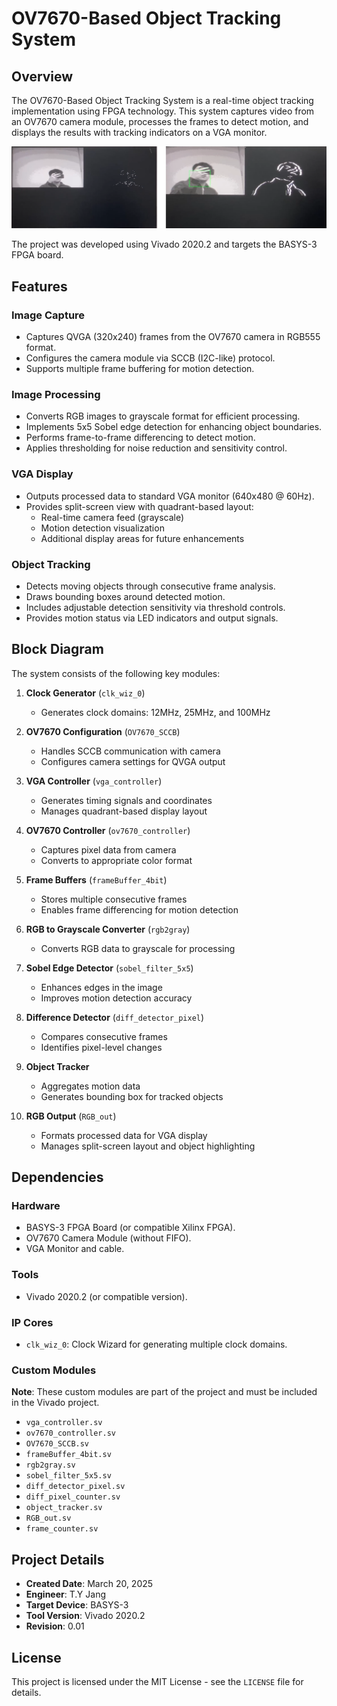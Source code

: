 # OV7670-Based Object Tracking System

## Overview
The OV7670-Based Object Tracking System is a real-time object tracking implementation using FPGA technology. This system captures video from an OV7670 camera module, processes the frames to detect motion, and displays the results with tracking indicators on a VGA monitor.

![Demo Image](demo/demo.png)

The project was developed using Vivado 2020.2 and targets the BASYS-3 FPGA board.

## Features

### Image Capture
- Captures QVGA (320x240) frames from the OV7670 camera in RGB555 format.
- Configures the camera module via SCCB (I2C-like) protocol.
- Supports multiple frame buffering for motion detection.

### Image Processing
- Converts RGB images to grayscale format for efficient processing.
- Implements 5x5 Sobel edge detection for enhancing object boundaries.
- Performs frame-to-frame differencing to detect motion.
- Applies thresholding for noise reduction and sensitivity control.

### VGA Display
- Outputs processed data to standard VGA monitor (640x480 @ 60Hz).
- Provides split-screen view with quadrant-based layout:
  - Real-time camera feed (grayscale)
  - Motion detection visualization
  - Additional display areas for future enhancements

### Object Tracking
- Detects moving objects through consecutive frame analysis.
- Draws bounding boxes around detected motion.
- Includes adjustable detection sensitivity via threshold controls.
- Provides motion status via LED indicators and output signals.

## Block Diagram
The system consists of the following key modules:

1. **Clock Generator** (`clk_wiz_0`)
   - Generates clock domains: 12MHz, 25MHz, and 100MHz

2. **OV7670 Configuration** (`OV7670_SCCB`)
   - Handles SCCB communication with camera
   - Configures camera settings for QVGA output

3. **VGA Controller** (`vga_controller`)
   - Generates timing signals and coordinates
   - Manages quadrant-based display layout

4. **OV7670 Controller** (`ov7670_controller`)
   - Captures pixel data from camera
   - Converts to appropriate color format

5. **Frame Buffers** (`frameBuffer_4bit`)
   - Stores multiple consecutive frames
   - Enables frame differencing for motion detection

6. **RGB to Grayscale Converter** (`rgb2gray`)
   - Converts RGB data to grayscale for processing

7. **Sobel Edge Detector** (`sobel_filter_5x5`)
   - Enhances edges in the image
   - Improves motion detection accuracy

8. **Difference Detector** (`diff_detector_pixel`)
   - Compares consecutive frames
   - Identifies pixel-level changes

9. **Object Tracker**
   - Aggregates motion data
   - Generates bounding box for tracked objects

10. **RGB Output** (`RGB_out`)
    - Formats processed data for VGA display
    - Manages split-screen layout and object highlighting

## Dependencies

### Hardware
- BASYS-3 FPGA Board (or compatible Xilinx FPGA).
- OV7670 Camera Module (without FIFO).
- VGA Monitor and cable.

### Tools
- Vivado 2020.2 (or compatible version).

### IP Cores
- `clk_wiz_0`: Clock Wizard for generating multiple clock domains.

### Custom Modules
**Note**: These custom modules are part of the project and must be included in the Vivado project.
- `vga_controller.sv`
- `ov7670_controller.sv`
- `OV7670_SCCB.sv`
- `frameBuffer_4bit.sv`
- `rgb2gray.sv`
- `sobel_filter_5x5.sv`
- `diff_detector_pixel.sv`
- `diff_pixel_counter.sv`
- `object_tracker.sv`
- `RGB_out.sv`
- `frame_counter.sv`


## Project Details

- **Created Date**: March 20, 2025
- **Engineer**: T.Y Jang
- **Target Device**: BASYS-3
- **Tool Version**: Vivado 2020.2
- **Revision**: 0.01

## License

This project is licensed under the MIT License - see the `LICENSE` file for details.
